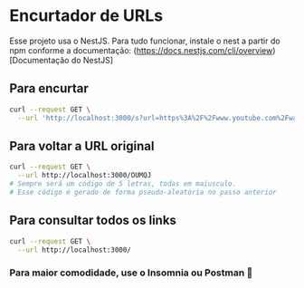 # Encurtador de URLs

Esse projeto usa o NestJS.
Para tudo funcionar, instale o nest a partir do npm conforme a documentação:
(https://docs.nestjs.com/cli/overview)[Documentação do NestJS]

## Para encurtar
```bash
curl --request GET \
  --url 'http://localhost:3000/s?url=https%3A%2F%2Fwww.youtube.com%2Fwatch%3Fv%3D_MOYF1vVBbc'
```

## Para voltar a URL original
```bash
curl --request GET \
  --url http://localhost:3000/OUMQJ
# Sempre será um código de 5 letras, todas em maiusculo.
# Esse código é gerado de forma pseudo-aleatória no passo anterior
```

## Para consultar todos os links
```bash
curl --request GET \
  --url http://localhost:3000/
```

### Para maior comodidade, use o Insomnia ou Postman 🤩
